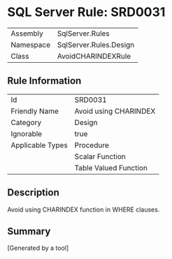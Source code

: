 # SQL Server Rule: SRD0031
  
|    |    |
|----|----|
| Assembly | SqlServer.Rules |
| Namespace | SqlServer.Rules.Design |
| Class | AvoidCHARINDEXRule |
  
## Rule Information
  
|    |    |
|----|----|
| Id | SRD0031 |
| Friendly Name | Avoid using CHARINDEX |
| Category | Design |
| Ignorable | true |
| Applicable Types | Procedure  |
|   | Scalar Function |
|   | Table Valued Function |
  
## Description
  
Avoid using CHARINDEX function in WHERE clauses.
  
## Summary
  

  
[Generated by a tool]
